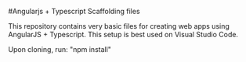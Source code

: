 #Angularjs + Typescript Scaffolding files

This repository contains very basic files for creating web apps using AngularJS + Typescript. This setup is best used on Visual Studio Code. 

Upon cloning, run: "npm install"